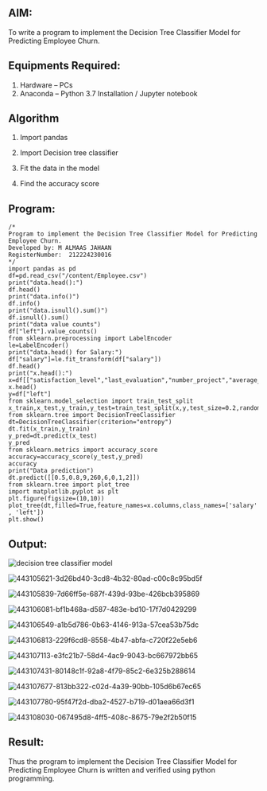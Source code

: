 
## AIM:
To write a program to implement the Decision Tree Classifier Model for Predicting Employee Churn.

## Equipments Required:
1. Hardware – PCs
2. Anaconda – Python 3.7 Installation / Jupyter notebook

## Algorithm
1. Import pandas

2. Import Decision tree classifier

3. Fit the data in the model

4. Find the accuracy score

## Program:
```
/*
Program to implement the Decision Tree Classifier Model for Predicting Employee Churn.
Developed by: M ALMAAS JAHAAN
RegisterNumber:  212224230016
*/
import pandas as pd
df=pd.read_csv("/content/Employee.csv")
print("data.head():")
df.head()
print("data.info()")
df.info()
print("data.isnull().sum()")
df.isnull().sum()
print("data value counts")
df["left"].value_counts()
from sklearn.preprocessing import LabelEncoder
le=LabelEncoder()
print("data.head() for Salary:")
df["salary"]=le.fit_transform(df["salary"])
df.head()
print("x.head():")
x=df[["satisfaction_level","last_evaluation","number_project","average_montly_hours","time_spend_company","Work_accident","promotion_last_5years","salary"]]
x.head()
y=df["left"]
from sklearn.model_selection import train_test_split
x_train,x_test,y_train,y_test=train_test_split(x,y,test_size=0.2,random_state=100)
from sklearn.tree import DecisionTreeClassifier
dt=DecisionTreeClassifier(criterion="entropy")
dt.fit(x_train,y_train)
y_pred=dt.predict(x_test)
y_pred
from sklearn.metrics import accuracy_score
accuracy=accuracy_score(y_test,y_pred)
accuracy
print("Data prediction")
dt.predict([[0.5,0.8,9,260,6,0,1,2]])
from sklearn.tree import plot_tree
import matplotlib.pyplot as plt
plt.figure(figsize=(10,10))
plot_tree(dt,filled=True,feature_names=x.columns,class_names=['salary' , 'left'])
plt.show()

```

## Output:
![decision tree classifier model](sam.png)

![443105621-3d26bd40-3cd8-4b32-80ad-c00c8c95bd5f](https://github.com/user-attachments/assets/060770e6-a7b2-4882-b3c5-3a21ad470794)

![443105839-7d66ff5e-687f-439d-93be-426bcb395869](https://github.com/user-attachments/assets/40c752f1-2585-4dac-a380-26a849f5c81a)

![443106081-bf1b468a-d587-483e-bd10-17f7d0429299](https://github.com/user-attachments/assets/766e65de-5ffb-48d3-a265-66813065c41b)

![443106549-a1b5d786-0b63-4146-913a-57cea53b75dc](https://github.com/user-attachments/assets/6aab962f-0e33-467f-9821-3eefce7dba9b)

![443106813-229f6cd8-8558-4b47-abfa-c720f22e5eb6](https://github.com/user-attachments/assets/127abaa5-71fe-4d93-ae39-044eba4fba2a)

![443107113-e3fc21b7-58d4-4ac9-9043-bc667972bb65](https://github.com/user-attachments/assets/9fcb71aa-f6dc-48f9-a7f8-adc2e0594814)

![443107431-80148c1f-92a8-4f79-85c2-6e325b288614](https://github.com/user-attachments/assets/8f3aed06-248e-42ef-8b3d-f959cfbb8550)

![443107677-813bb322-c02d-4a39-90bb-105d6b67ec65](https://github.com/user-attachments/assets/ff5d03ad-178a-4e40-908c-eb813f5eef74)

![443107780-95f47f2d-dba2-4527-b719-d01aea66d3f1](https://github.com/user-attachments/assets/5c90b4df-eb94-4442-b4c0-430cc6e1644c)

![443108030-067495d8-4ff5-408c-8675-79e2f2b50f15](https://github.com/user-attachments/assets/68809148-8383-4a50-a9e7-597d785e42b3)


## Result:
Thus the program to implement the  Decision Tree Classifier Model for Predicting Employee Churn is written and verified using python programming.

